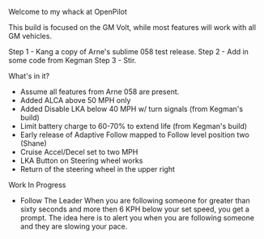 Welcome to my whack at OpenPilot

This build is focused on the GM Volt, while most features will work with all GM vehicles.

Step 1 - Kang a copy of Arne's sublime 058 test release.
Step 2 - Add in some code from Kegman
Step 3 - Stir.

What's in it?
* Assume all features from Arne 058 are present.
* Added ALCA above 50 MPH only
* Added Disable LKA below 40 MPH w/ turn signals (from Kegman's build)
* Limit battery charge to 60-70% to extend life (from Kegman's build)
* Early release of Adaptive Follow mapped to Follow level position two (Shane)
* Cruise Accel/Decel set to two MPH
* LKA Button on Steering wheel works
* Return of the steering wheel in the upper right

Work In Progress
* Follow The Leader
    When you are following someone for greater than sixty seconds and more then 6 KPH below your set speed, you get a prompt.  The idea here is to alert you when you are following someone and they are slowing your pace.
    